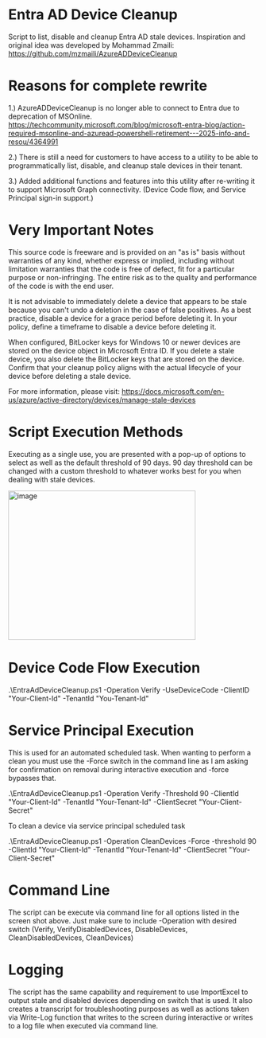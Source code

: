 # Entra AD Device Cleanup
Script to list, disable and cleanup Entra AD stale devices.
Inspiration and original idea was developed by Mohammad Zmaili: https://github.com/mzmaili/AzureADDeviceCleanup

# Reasons for complete rewrite
1.) AzureADDeviceCleanup is no longer able to connect to Entra due to deprecation of MSOnline. 
https://techcommunity.microsoft.com/blog/microsoft-entra-blog/action-required-msonline-and-azuread-powershell-retirement---2025-info-and-resou/4364991

2.) There is still a need for customers to have access to a utility to be able to programmatically list, disable, and cleanup stale devices in their tenant.

3.) Added additional functions and features into this utility after re-writing it to support Microsoft Graph connectivity. (Device Code flow, and Service Principal sign-in support.)

# Very Important Notes
This source code is freeware and is provided on an "as is" basis without warranties of any kind, whether express or implied, including without limitation warranties that the code is free of defect, fit for a particular purpose or non-infringing. The entire risk as to the quality and performance of the code is with the end user.

It is not advisable to immediately delete a device that appears to be stale because you can't undo a deletion in the case of false positives. As a best practice, disable a device for a grace period before deleting it. In your policy, define a timeframe to disable a device before deleting it.

When configured, BitLocker keys for Windows 10 or newer devices are stored on the device object in Microsoft Entra ID. If you delete a stale device, you also delete the BitLocker keys that are stored on the device. Confirm that your cleanup policy aligns with the actual lifecycle of your device before deleting a stale device.

For more information, please visit: https://docs.microsoft.com/en-us/azure/active-directory/devices/manage-stale-devices

# Script Execution Methods
Executing as a single use, you are presented with a pop-up of options to select as well as the default threshold of 90 days.
90 day threshold can be changed with a custom threshold to whatever works best for you when dealing with stale devices.

<img width="377" height="300" alt="image" src="https://github.com/user-attachments/assets/3b4fe7b5-00d9-46de-bc5b-3fa33e450255" />

# Device Code Flow Execution

.\EntraAdDeviceCleanup.ps1 -Operation Verify -UseDeviceCode -ClientID "Your-Client-Id" -TenantId "You-Tenant-Id"

# Service Principal Execution
This is used for an automated scheduled task. When wanting to perform a clean you must use the -Force switch in the command line as I am asking for confirmation on removal during interactive execution and -force bypasses that.

.\EntraAdDeviceCleanup.ps1 -Operation Verify -Threshold 90 -ClientId "Your-Client-Id" -TenantId "Your-Tenant-Id" -ClientSecret "Your-Client-Secret"

To clean a device via service principal scheduled task

.\EntraAdDeviceCleanup.ps1 -Operation CleanDevices -Force -threshold 90 -ClientId "Your-Client-Id" -TenantId "Your-Tenant-Id" -ClientSecret "Your-Client-Secret"

# Command Line

The script can be execute via command line for all options listed in the screen shot above. Just make sure to include -Operation with desired switch (Verify, VerifyDisabledDevices, DisableDevices, CleanDisabledDevices, CleanDevices)

# Logging

The script has the same capability and requirement to use ImportExcel to output stale and disabled devices depending on switch that is used.
It also creates a transcript for troubleshooting purposes as well as actions taken via Write-Log function that writes to the screen during interactive or writes to a log file when executed via command line.
